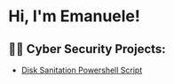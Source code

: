 <h1>Hi, I'm Emanuele! </h1>

<h2>👨‍💻 Cyber Security Projects:</h2>

- [Disk Sanitation Powershell Script](https://github.com/EHACK30/DiskSanitationPowershell) 

